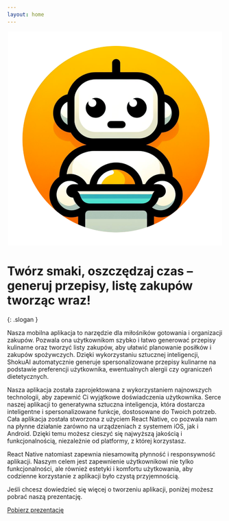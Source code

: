 ```yaml
---
layout: home
---
```


<p align="center">
  <img src="assets\images\appIconMini.png" alt="appIconMini">
</p>
<h1>Twórz smaki, oszczędzaj czas – generuj przepisy, listę zakupów tworząc wraz!</h1>{: .slogan }

Nasza mobilna aplikacja to narzędzie dla miłośników gotowania i organizacji zakupów. Pozwala ona użytkownikom szybko i łatwo generować przepisy kulinarne oraz tworzyć listy zakupów, aby ułatwić planowanie posiłków i zakupów spożywczych. Dzięki wykorzystaniu sztucznej inteligencji, ShokuAI automatycznie generuje spersonalizowane przepisy kulinarne na podstawie preferencji użytkownika, ewentualnych alergii czy ograniczeń dietetycznych.


Nasza aplikacja została zaprojektowana z wykorzystaniem najnowszych technologii, aby zapewnić Ci wyjątkowe doświadczenia użytkownika. Serce naszej aplikacji to generatywna sztuczna inteligencja, która dostarcza inteligentne i spersonalizowane funkcje, dostosowane do Twoich potrzeb. Cała aplikacja została stworzona z użyciem React Native, co pozwala nam na płynne działanie zarówno na urządzeniach z systemem iOS, jak i Android. Dzięki temu możesz cieszyć się najwyższą jakością i funkcjonalnością, niezależnie od platformy, z której korzystasz.

React Native natomiast zapewnia niesamowitą płynność i responsywność aplikacji. Naszym celem jest zapewnienie użytkownikowi nie tylko funkcjonalności, ale również estetyki i komfortu użytkowania, aby codzienne korzystanie z aplikacji było czystą przyjemnością.

Jeśli chcesz dowiedzieć się więcej o tworzeniu aplikacji, poniżej możesz pobrać naszą prezentację.

<div class="center">
  <a href="{{ site.github.prezentacja_url }}" class="btnColor">Pobierz prezentację</a>
</div>
